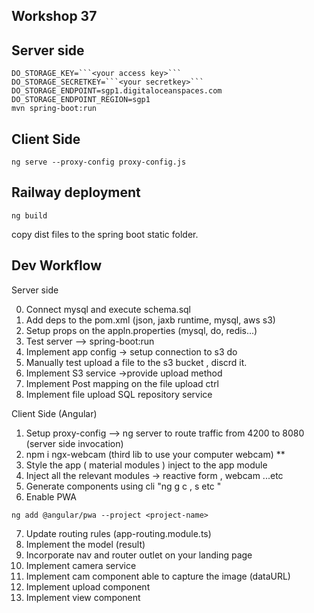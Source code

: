 ## Workshop 37 

## Server side

```
DO_STORAGE_KEY=```<your access key>```
DO_STORAGE_SECRETKEY=```<your secretkey>```
DO_STORAGE_ENDPOINT=sgp1.digitaloceanspaces.com
DO_STORAGE_ENDPOINT_REGION=sgp1
mvn spring-boot:run
```

## Client Side
```
ng serve --proxy-config proxy-config.js
```

## Railway deployment

```
ng build
```

copy dist files to the spring boot static folder.

## Dev Workflow 

Server side 

0. Connect mysql and execute schema.sql
1. Add deps to the pom.xml (json, jaxb runtime, mysql, aws s3)
2. Setup props on the appln.properties (mysql, do, redis...)
3. Test server --> spring-boot:run
4. Implement app config -> setup connection to s3 do
5. Manually test upload a file to the s3 bucket , discrd it.
6. Implement S3 service ->provide upload method
7. Implement Post mapping on the file upload ctrl
8. Implement file upload SQL repository service

Client Side (Angular)
1. Setup proxy-config --> ng server to route traffic from 4200 to 8080 (server side invocation)
2. npm i ngx-webcam (third lib to use your computer webcam) **
3. Style the app ( material modules ) inject to the app module
4. Inject all the relevant modules -> reactive form , webcam ...etc 
5. Generate components using cli "ng g c , s etc "
6. Enable PWA
```
ng add @angular/pwa --project <project-name>
```
7. Update routing rules (app-routing.module.ts)
8. Implement the model (result)
9. Incorporate nav and router outlet on your landing page
10. Implement camera service
11. Implement cam component able to capture the image (dataURL)
12. Implement upload component
13. Implement view component

